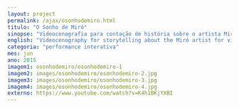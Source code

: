 ```yaml
---
layout: project
permalink: /ajax/osonhodemiro.html
titulo: "O Sonho de Miró"
sinopse: "Videocenografia para contação de história sobre o artista Miró para crianças com deficiência visual. Em parceria com Paulo Muggler Moreira."
english: "Videocenography for storytelling about the Miró artist for visually impaired children. In partnership with Paulo Muggler Moreira."
categoria: "performance interativa"
mes: jun
ano: 2015
imagem1: osonhodemiro/osonhodemiro-1
imagem2: images/osonhodemiro/osonhodemiro-2.jpg
imagem3: images/osonhodemiro/osonhodemiro-3.jpg
imagem4: images/osonhodemiro/osonhodemiro-4.jpg
externo: https://www.youtube.com/watch?v=K4h1BKjYXBI
---
```

